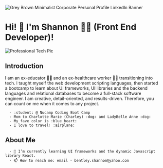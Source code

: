 ![Grey Brown Minimalist Corporate Personal Profile LinkedIn Banner](https://user-images.githubusercontent.com/99764268/180870779-ec258c9b-b536-4f56-bfac-b3c18680b6b4.png)

# Hi! 👋 I'm Shannon :woman_technologist: (Front End Developer)! 

![Professional Tech Pic](https://user-images.githubusercontent.com/99764268/185684791-752789a1-ba5c-4a95-8390-f1b726efdcc7.JPEG)

## Introduction 
I am an ex-educator :teacher: and an ex-healthcare worker :health_worker: transitioning into tech. I taught myself the web development scripting languages, then started a bootcamp to learn about UI frameworks, UI libraries and the backend languages and relational databases to become a full-stack software engineer. I am creative, detail-oriented, and results-driven. Therefore, you can count on me when it comes to any project. 

      - :student: @ Nucamp Coding Boot Camp
      - Mom to Charlotte Marie (Charley) :dog: and LadyBelle Anne :dog:
      - My fave color is :blue_heart:
      - I love to travel! :airplane:

## About Me
      - 🌱 I’m currently learning UI frameworks and the dynamic Javascript library React.
      - 📫 How to reach me: email - bentley.shannon@yahoo.com

